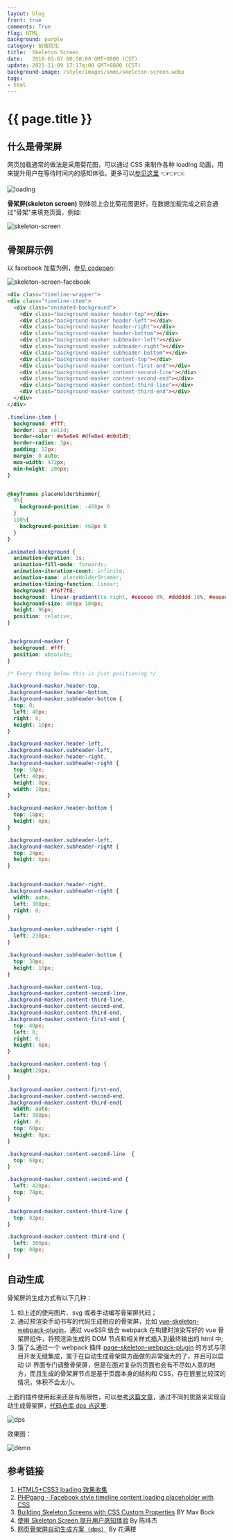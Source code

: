 ```yaml
---
layout: blog
front: true
comments: True
flag: HTML
background: purple
category: 前端优化
title:  Skeleton Screen
date:   2018-03-07 00:50:00 GMT+0800 (CST)
update: 2021-11-09 17:17q:00 GMT+0800 (CST)
background-image: /style/images/smms/skeleton-screen.webp
tags:
- html
---
```

# {{ page.title }}

## 什么是骨架屏

网页加载通常的做法是采用菊花图，可以通过 CSS 来制作各种 loading 动画，用来提升用户在等待时间内的感知体验。更多可以[参见这里](https://www.qianduan.net/free-html5-css3-loaders-preloaders/) 👈👈👈:

![loading](https://i.imgur.com/W9XBuNV.gif)

**骨架屏(skeleton screen)** 则体验上会比菊花图更好，在数据加载完成之前会通过"骨架"来填充页面，例如:

![skeleton-screen]( {{site.url}}/style/images/smms/skeleton-screen.webp )

## 骨架屏示例

以 facebook 加载为例，[参见 codepen](https://codepen.io/lilugirl/pen/XNRZrJ):

![skeleton-screen-facebook]( {{site.url}}/style/images/smms/skeleton-screen-facebook.webp )

<script async src="//jsfiddle.net/fh5whLfd/808/embed/html,css,result/"></script>

```HTML
<div class="timeline-wrapper">
<div class="timeline-item">
  <div class="animated-background">
    <div class="background-masker header-top"></div>
    <div class="background-masker header-left"></div>
    <div class="background-masker header-right"></div>
    <div class="background-masker header-bottom"></div>
    <div class="background-masker subheader-left"></div>
    <div class="background-masker subheader-right"></div>
    <div class="background-masker subheader-bottom"></div>
    <div class="background-masker content-top"></div>
    <div class="background-masker content-first-end"></div>
    <div class="background-masker content-second-line"></div>
    <div class="background-masker content-second-end"></div>
    <div class="background-masker content-third-line"></div>
    <div class="background-masker content-third-end"></div>
  </div>
</div>
```

```CSS
.timeline-item {
  background: #fff;
  border: 1px solid;
  border-color: #e5e6e9 #dfe0e4 #d0d1d5;
  border-radius: 3px;
  padding: 12px;
  margin: 0 auto;
  max-width: 472px;
  min-height: 200px;
}


@keyframes placeHolderShimmer{
  0%{
    background-position: -468px 0
  }
  100%{
    background-position: 468px 0
  }
}

.animated-background {
  animation-duration: 1s;
  animation-fill-mode: forwards;
  animation-iteration-count: infinite;
  animation-name: placeHolderShimmer;
  animation-timing-function: linear;
  background: #f6f7f8;
  background: linear-gradient(to right, #eeeeee 8%, #dddddd 18%, #eeeeee 33%);
  background-size: 800px 104px;
  height: 96px;
  position: relative;
}


.background-masker {
  background: #fff;
  position: absolute;
}

/* Every thing below this is just positioning */

.background-masker.header-top,
.background-masker.header-bottom,
.background-masker.subheader-bottom {
  top: 0;
  left: 40px;
  right: 0;
  height: 10px;
}

.background-masker.header-left,
.background-masker.subheader-left,
.background-masker.header-right,
.background-masker.subheader-right {
  top: 10px;
  left: 40px;
  height: 8px;
  width: 10px;
}

.background-masker.header-bottom {
  top: 18px;
  height: 6px;
}

.background-masker.subheader-left,
.background-masker.subheader-right {
  top: 24px;
  height: 6px;
}


.background-masker.header-right,
.background-masker.subheader-right {
  width: auto;
  left: 300px;
  right: 0;
}

.background-masker.subheader-right {
  left: 230px;
}

.background-masker.subheader-bottom {
  top: 30px;
  height: 10px;
}

.background-masker.content-top,
.background-masker.content-second-line,
.background-masker.content-third-line,
.background-masker.content-second-end,
.background-masker.content-third-end,
.background-masker.content-first-end {
  top: 40px;
  left: 0;
  right: 0;
  height: 6px;
}

.background-masker.content-top {
  height:20px;
}

.background-masker.content-first-end,
.background-masker.content-second-end,
.background-masker.content-third-end{
  width: auto;
  left: 380px;
  right: 0;
  top: 60px;
  height: 8px;
}

.background-masker.content-second-line  {
  top: 68px;
}

.background-masker.content-second-end {
  left: 420px;
  top: 74px;
}

.background-masker.content-third-line {
  top: 82px;
}

.background-masker.content-third-end {
  left: 300px;
  top: 88px;
}
```

## 自动生成

骨架屏的生成方式有以下几种：

1. 如上述的使用图片、svg 或者手动编写骨架屏代码；
2. 通过预渲染手动书写的代码生成相应的骨架屏，比如 [vue-skeleton-webpack-plugin](https://github.com/lavas-project/vue-skeleton-webpack-plugin)，通过 vueSSR 结合 webpack 在构建时渲染写好的 vue 骨架屏组件，将预渲染生成的 DOM 节点和相关样式插入到最终输出的 html 中;
3. 饿了么通过一个 webpack 插件 [page-skeleton-webpack-plugin](https://github.com/ElemeFE/page-skeleton-webpack-plugin) 的方式与项目开发无缝集成，属于在自动生成骨架屏方面做的非常强大的了，并且可以启动 UI 界面专门调整骨架屏，但是在面对复杂的页面也会有不尽如人意的地方，而且生成的骨架屏节点是基于页面本身的结构和 CSS，存在嵌套比较深的情况，体积不会太小。

上面的插件使用起来还是有局限性，可以[参考这篇文章](https://zhuanlan.zhihu.com/p/74403911)，通过不同的思路来实现自动生成骨架屏，[代码仓库 dps 点这里](https://github.com/famanoder/dps):

![dps](https://raw.githubusercontent.com/famanoder/DrawPageStructure/master/imgs/mind.png)

效果图：

![demo](https://raw.githubusercontent.com/famanoder/DrawPageStructure/master/imgs/ezgif.com-resize.gif)

## 参考链接

1. [HTML5+CSS3 loading 效果收集](https://www.qianduan.net/free-html5-css3-loaders-preloaders/)
1. [PHPgang - Facebook style timeline content loading placeholder with CSS](https://www.phpgang.com/facebook-style-timeline-content-loading-placeholder-with-css_4994.html)
1. [Building Skeleton Screens with CSS Custom Properties](https://css-tricks.com/building-skeleton-screens-css-custom-properties/) BY Max Bock
1. [使用 Skeleton Screen 提升用户感知体验](https://cloud.tencent.com/developer/article/1006169) By 陈纬杰
1. [网页骨架屏自动生成方案（dps）](https://zhuanlan.zhihu.com/p/74403911) By 花满楼

